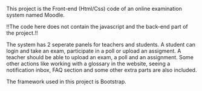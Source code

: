 This project is the Front-end (Html/Css) code of an online examination system named Moodle. 

!!The code here does not contain the javascript and the back-end part of the project.!!


The system has 2 seperate panels for teachers and students. A student can login and take an exam, participate in a poll or upload an assigment. A teacher should be able to upload an exam, a poll and an assignment. 
Some other actions like working with a glossary in the website, seeing a notification inbox, FAQ section and some other extra parts are also included. 

The framework used in this project is Bootstrap. 
